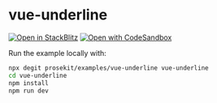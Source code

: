 # vue-underline

[![Open in StackBlitz](https://developer.stackblitz.com/img/open_in_stackblitz.svg)](https://stackblitz.com/github/prosekit/examples/tree/master/vue-underline)
[![Open with CodeSandbox](https://assets.codesandbox.io/github/button-edit-lime.svg)](https://codesandbox.io/p/sandbox/github/prosekit/examples/tree/master/vue-underline)

Run the example locally with:

```bash
npx degit prosekit/examples/vue-underline vue-underline
cd vue-underline
npm install
npm run dev
```
